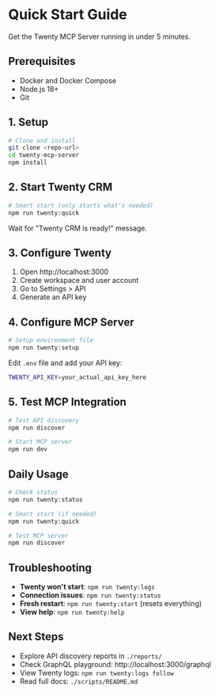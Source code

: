 # Quick Start Guide

Get the Twenty MCP Server running in under 5 minutes.

## Prerequisites

- Docker and Docker Compose
- Node.js 18+
- Git

## 1. Setup

```bash
# Clone and install
git clone <repo-url>
cd twenty-mcp-server
npm install
```

## 2. Start Twenty CRM

```bash
# Smart start (only starts what's needed)
npm run twenty:quick
```

Wait for "Twenty CRM is ready!" message.

## 3. Configure Twenty

1. Open http://localhost:3000
2. Create workspace and user account
3. Go to Settings > API
4. Generate an API key

## 4. Configure MCP Server

```bash
# Setup environment file
npm run twenty:setup
```

Edit `.env` file and add your API key:
```bash
TWENTY_API_KEY=your_actual_api_key_here
```

## 5. Test MCP Integration

```bash
# Test API discovery
npm run discover

# Start MCP server
npm run dev
```

## Daily Usage

```bash
# Check status
npm run twenty:status

# Smart start (if needed)
npm run twenty:quick

# Test MCP server
npm run discover
```

## Troubleshooting

- **Twenty won't start**: `npm run twenty:logs`
- **Connection issues**: `npm run twenty:status`
- **Fresh restart**: `npm run twenty:start` (resets everything)
- **View help**: `npm run twenty:help`

## Next Steps

- Explore API discovery reports in `./reports/`
- Check GraphQL playground: http://localhost:3000/graphql
- View Twenty logs: `npm run twenty:logs follow`
- Read full docs: `./scripts/README.md`